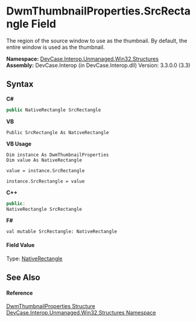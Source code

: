 # DwmThumbnailProperties.SrcRectangle Field
 

The region of the source window to use as the thumbnail. By default, the entire window is used as the thumbnail.

**Namespace:**&nbsp;<a href="N_DevCase_Interop_Unmanaged_Win32_Structures">DevCase.Interop.Unmanaged.Win32.Structures</a><br />**Assembly:**&nbsp;DevCase.Interop (in DevCase.Interop.dll) Version: 3.3.0.0 (3.3)

## Syntax

**C#**<br />
``` C#
public NativeRectangle SrcRectangle
```

**VB**<br />
``` VB
Public SrcRectangle As NativeRectangle
```

**VB Usage**<br />
``` VB Usage
Dim instance As DwmThumbnailProperties
Dim value As NativeRectangle

value = instance.SrcRectangle

instance.SrcRectangle = value
```

**C++**<br />
``` C++
public:
NativeRectangle SrcRectangle
```

**F#**<br />
``` F#
val mutable SrcRectangle: NativeRectangle
```


#### Field Value
Type: <a href="T_DevCase_Interop_Unmanaged_Win32_Structures_NativeRectangle">NativeRectangle</a>

## See Also


#### Reference
<a href="T_DevCase_Interop_Unmanaged_Win32_Structures_DwmThumbnailProperties">DwmThumbnailProperties Structure</a><br /><a href="N_DevCase_Interop_Unmanaged_Win32_Structures">DevCase.Interop.Unmanaged.Win32.Structures Namespace</a><br />